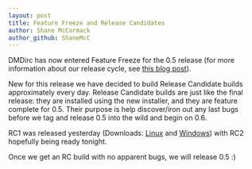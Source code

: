```yaml
---
layout: post
title: Feature Freeze and Release Candidates
author: Shane McCormack
author_github: ShaneMcC
---
```

DMDirc has now entered Feature Freeze for the 0.5 release (for more information about our release cycle, see <a href="http://blog.dmdirc.com/2007/06/08/the-dmdirc-release-cycle/">this blog post</a>).

New for this release we have decided to build Release Candidate builds approximately every day.
Release Candidate builds are just like the final release: they are installed using the new installer, and they are feature complete for 0.5. Their purpose is help discover/iron out any last bugs before we tag and release 0.5 into the wild and begin on 0.6.

RC1 was released yesterday (Downloads: <a href="http://dmdirc.googlecode.com/files/installer.0.5RC1.run">Linux</a> and <a href="http://dmdirc.googlecode.com/files/installer.0.5RC1.exe">Windows</a>) with RC2 hopefully being ready tonight.

Once we get an RC build with no apparent bugs, we will release 0.5 :)
